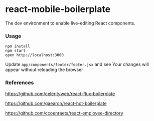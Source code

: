 react-mobile-boilerplate
=====================

The dev environment to enable live-editing React components.

### Usage

```
npm install
npm start
open http://localhost:3000

```
Update `app/components/footer/footer.jsx` and see Your changes will appear without reloading the browser

### References
https://github.com/celerityweb/react-flux-boilerplate

https://github.com/gaearon/react-hot-boilerplate

https://github.com/ccoenraets/react-employee-directory

